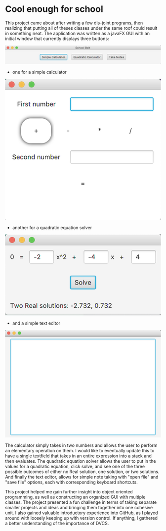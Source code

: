 # Cool enough for school

This project came about after writing a few dis-joint programs, then realizing that putting all of theses classes under the same roof could result in something neat.  The application was written as a javaFX GUI with an initial window that currently displays three buttons:

<img class="image" src="/images/tool-belt.png"/>

- one for a simple calculator
<img class="image" src="/images/simple-calc.png"/>

- another for a quadratic equation solver
<img class="image" src="/images/quad-calc.png"/>

- and a simple text editor  
<img class="image" src="/images/take-notes.png"/>

The calculator simply takes in two numbers and allows the user to perform an elementary operation on them.  I would like to eventually update this to have a single textfield that takes in an entire expression into a stack and then evaluates.  The quadratic equation solver allows the user to put in the values for a quadratic equation, click solve, and see one of the three possible outcomes of either no Real solution, one solution, or two solutions.  And finally the text editor, allows for simple note taking with "open file" and "save file"  options, each with corresponding keyboard shortcuts.

This project helped me gain further insight into object oriented programming, as well as constructing an organized GUI with multiple classes.  The project presented a fun challenge in terms of taking separate smaller projects and ideas and bringing them together into one cohesive unit.  I also gained valuable introductory experience into GitHub, as I played around with loosely keeping up with version control.  If anything, I gathered a better understanding of the importance of DVCS.

